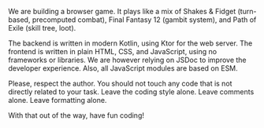 We are building a browser game.
It plays like a mix of Shakes & Fidget (turn-based, precomputed combat),
Final Fantasy 12 (gambit system), and Path of Exile (skill tree, loot).

The backend is written in modern Kotlin, using Ktor for the web server.
The frontend is written in plain HTML, CSS, and JavaScript, using no frameworks or libraries.
We are however relying on JSDoc to improve the developer experience.
Also, all JavaScript modules are based on ESM.

Please, respect the author. You should not touch any code that is not directly related to your task.
Leave the coding style alone. Leave comments alone. Leave formatting alone.

With that out of the way, have fun coding!